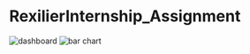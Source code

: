 ﻿# RexilierInternship_Assignment

![dashboard](https://github.com/Slayershrey/RexilierInternship_Assignment/assets/79738114/b730d264-7f55-4d94-8fb2-9fae683544d2)
![bar chart](https://github.com/Slayershrey/RexilierInternship_Assignment/assets/79738114/7e23ac8a-a3bd-4a75-8b20-67692a19b578)
